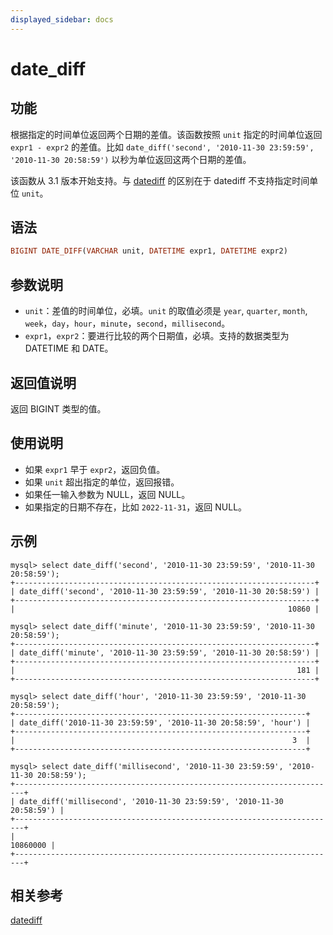 ```yaml
---
displayed_sidebar: docs
---
```


# date_diff

## 功能

根据指定的时间单位返回两个日期的差值。该函数按照 `unit` 指定的时间单位返回 `expr1 - expr2` 的差值。比如 `date_diff('second', '2010-11-30 23:59:59', '2010-11-30 20:58:59')` 以秒为单位返回这两个日期的差值。

该函数从 3.1 版本开始支持。与 [datediff](./datediff.md) 的区别在于 datediff 不支持指定时间单位 `unit`。

## 语法

```Haskell
BIGINT DATE_DIFF(VARCHAR unit, DATETIME expr1, DATETIME expr2)
```

## 参数说明

- `unit`：差值的时间单位，必填。`unit` 的取值必须是 `year`, `quarter`, `month`, `week`，`day`，`hour`，`minute`，`second`，`millisecond`。
- `expr1`，`expr2`：要进行比较的两个日期值，必填。支持的数据类型为 DATETIME 和 DATE。

## 返回值说明

返回 BIGINT 类型的值。

## 使用说明

- 如果 `expr1` 早于 `expr2`，返回负值。
- 如果 `unit` 超出指定的单位，返回报错。
- 如果任一输入参数为 NULL，返回 NULL。
- 如果指定的日期不存在，比如 `2022-11-31`，返回 NULL。

## 示例

```Plain Text
mysql> select date_diff('second', '2010-11-30 23:59:59', '2010-11-30 20:58:59');
+-------------------------------------------------------------------+
| date_diff('second', '2010-11-30 23:59:59', '2010-11-30 20:58:59') |
+-------------------------------------------------------------------+
|                                                             10860 |

mysql> select date_diff('minute', '2010-11-30 23:59:59', '2010-11-30 20:58:59');
+-------------------------------------------------------------------+
| date_diff('minute', '2010-11-30 23:59:59', '2010-11-30 20:58:59') |
+-------------------------------------------------------------------+
|                                                               181 |
+-------------------------------------------------------------------+

mysql> select date_diff('hour', '2010-11-30 23:59:59', '2010-11-30 20:58:59');
+-----------------------------------------------------------------+
| date_diff('2010-11-30 23:59:59', '2010-11-30 20:58:59', 'hour') |
+-----------------------------------------------------------------+
|                                                              3  |
+-----------------------------------------------------------------+

mysql> select date_diff('millisecond', '2010-11-30 23:59:59', '2010-11-30 20:58:59');
+------------------------------------------------------------------------+
| date_diff('millisecond', '2010-11-30 23:59:59', '2010-11-30 20:58:59') |
+------------------------------------------------------------------------+
|                                                               10860000 |
+------------------------------------------------------------------------+
```

## 相关参考

[datediff](./datediff.md)
